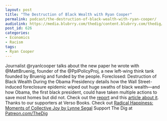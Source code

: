 ```yaml
---
layout: post
title: "The Destruction of Black Wealth with Ryan Cooper"
permalink: podcast/the-destruction-of-black-wealth-with-ryan-cooper/
audiolink: https://media.blubrry.com/thedig/content.blubrry.com/thedig/The_Dig_-_EP_74_-_Cooper.mp3
post_id: 626
categories: 
- Economics
- Racism
tags: 
- Ryan Cooper
---
```


Journalist @ryanlcooper talks about the new paper he wrote with @MattBruenig, founder of the @PplPolicyProj, a new left-wing think tank founded by Bruenig and funded by the people. Foreclosed: Destruction of Black Wealth During the Obama Presidency details how the Wall Street-induced foreclosure epidemic wiped out huge swaths of black wealth—and how Obama, the first black president, could have taken multiple actions to save most homes but did not. Check out the [report](https://peoplespolicyproject.org/wp-content/uploads/2017/12/Foreclosed.pdf) and this [article about it](jacobinmag.com/2017/12/obama-foreclosure-crisis-wealth-inequality). Thanks to our supporters at Verso Books. Check out [Radical Happiness: Moments of Collective Joy by Lynne Segal](versobooks.com/books/2576-radical-happiness) Support The Dig at [Patreon.com/TheDig](http://www.patreon.com/TheDig) 